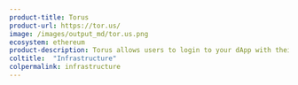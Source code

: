 ```yaml
---
product-title: Torus
product-url: https://tor.us/
image: /images/output_md/tor.us.png
ecosystem: ethereum
product-description: Torus allows users to login to your dApp with their OAuth accounts, Google and Facebook, to derive their private keys in a trustless manner.
coltitle:  "Infrastructure"
colpermalink: infrastructure
---
```

